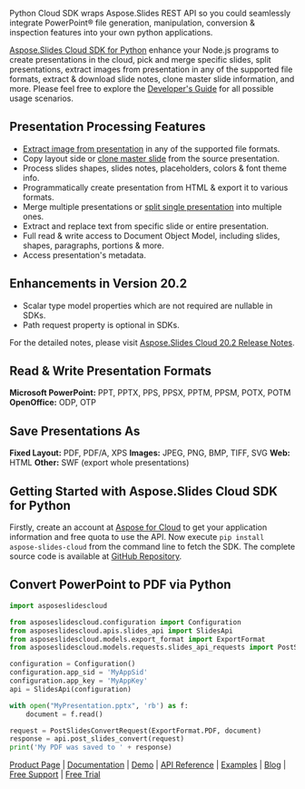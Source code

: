 Python Cloud SDK wraps Aspose.Slides REST API so you could seamlessly integrate PowerPoint® file generation, manipulation, conversion & inspection features into your own python applications.

[Aspose.Slides Cloud SDK for Python](https://products.aspose.cloud/slides/python) enhance your Node.js programs to create presentations in the cloud, pick and merge specific slides, split presentations, extract images from presentation in any of the supported file formats, extract & download slide notes, clone master slide information, and more. Please feel free to explore the [Developer's Guide](https://docs.aspose.cloud/display/slidescloud/Developer+Guide) for all possible usage scenarios. 

## Presentation Processing Features

- [Extract image from presentation](https://docs.aspose.cloud/display/slidescloud/Extract+image+by+a+particular+format+from+a+PowerPoint+Document) in any of the supported file formats.
- Copy layout side or [clone master slide](https://docs.aspose.cloud/display/slidescloud/Clone+MasterSlide+Information+from+a+PowerPoint+Presentation) from the source presentation.
- Process slides shapes, slides notes, placeholders, colors & font theme info.
- Programmatically create presentation from HTML & export it to various formats.
- Merge multiple presentations or [split single presentation](https://docs.aspose.cloud/display/slidescloud/Split+PowerPoint+Presentations) into multiple ones.
- Extract and replace text from specific slide or entire presentation.
- Full read & write access to Document Object Model, including slides, shapes, paragraphs, portions & more.
- Access presentation's metadata.

## Enhancements in Version 20.2

- Scalar type model properties which are not required are nullable in SDKs.
- Path request property is optional in SDKs.

For the detailed notes, please visit [Aspose.Slides Cloud 20.2 Release Notes](https://docs.aspose.cloud/display/slidescloud/Aspose.Slides+Cloud+20.2+Release+Notes).

## Read & Write Presentation Formats

**Microsoft PowerPoint:** PPT, PPTX, PPS, PPSX, PPTM, PPSM, POTX, POTM
**OpenOffice:** ODP, OTP

## Save Presentations As

**Fixed Layout:** PDF, PDF/A, XPS
**Images:** JPEG, PNG, BMP, TIFF, SVG
**Web:** HTML
**Other:** SWF (export whole presentations)

## Getting Started with Aspose.Slides Cloud SDK for Python

Firstly, create an account at [Aspose for Cloud](https://dashboard.aspose.cloud/#/apps) to get your application information and free quota to use the API. Now execute `pip install aspose-slides-cloud` from the command line to fetch the SDK. The complete source code is available at [GitHub Repository](https://github.com/aspose-slides-cloud/aspose-slides-cloud-python).

## Convert PowerPoint to PDF via Python

```python
import asposeslidescloud

from asposeslidescloud.configuration import Configuration
from asposeslidescloud.apis.slides_api import SlidesApi
from asposeslidescloud.models.export_format import ExportFormat
from asposeslidescloud.models.requests.slides_api_requests import PostSlidesConvertRequest

configuration = Configuration()
configuration.app_sid = 'MyAppSid'
configuration.app_key = 'MyAppKey'
api = SlidesApi(configuration)

with open("MyPresentation.pptx", 'rb') as f:
	document = f.read()

request = PostSlidesConvertRequest(ExportFormat.PDF, document)
response = api.post_slides_convert(request)
print('My PDF was saved to ' + response)
```

[Product Page](https://products.aspose.cloud/slides/python) | [Documentation](https://docs.aspose.cloud/display/slidescloud/Home) | [Demo](https://products.aspose.app/slides/family) | [API Reference](https://apireference.aspose.cloud/slides/) | [Examples](https://github.com/aspose-slides-cloud/aspose-slides-cloud-python) | [Blog](https://blog.aspose.cloud/category/slides/) | [Free Support](https://forum.aspose.cloud/c/slides) | [Free Trial](https://dashboard.aspose.cloud/#/apps)
